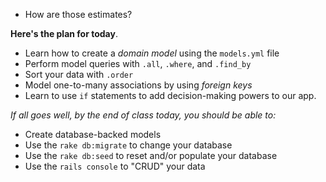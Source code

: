 * How are those estimates?

**Here's the plan for today**.

* Learn how to create a *domain model* using the `models.yml` file
* Perform model queries with `.all`, `.where`, and `.find_by`
* Sort your data with `.order`
* Model one-to-many associations by using _foreign keys_
* Learn to use `if` statements to add decision-making powers to our app.


*If all goes well, by the end of class today, you should be able to:*

* Create database-backed models
* Use the `rake db:migrate` to change your database
* Use the `rake db:seed` to reset and/or populate your database
* Use the `rails console` to "CRUD" your data
